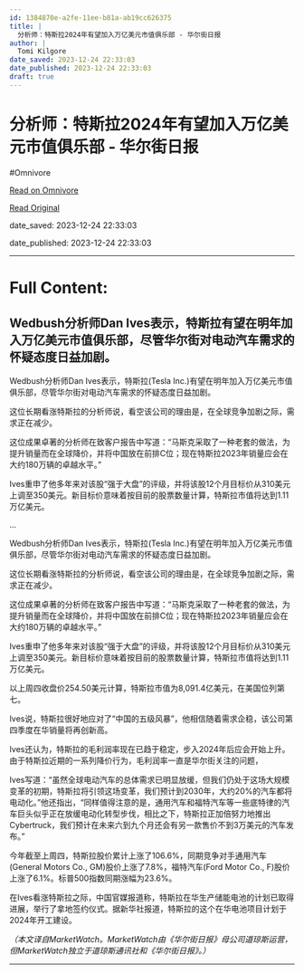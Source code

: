```yaml
---
id: 1384870e-a2fe-11ee-b81a-ab19cc626375
title: |
  分析师：特斯拉2024年有望加入万亿美元市值俱乐部 - 华尔街日报
author: |
  Tomi Kilgore
date_saved: 2023-12-24 22:33:03
date_published: 2023-12-24 22:33:03
draft: true
---
```


# 分析师：特斯拉2024年有望加入万亿美元市值俱乐部 - 华尔街日报
#Omnivore

[Read on Omnivore](https://omnivore.app/me/2024-18ca00d1b66)

[Read Original](https://cn.wsj.com/amp/articles/%E5%88%86%E6%9E%90%E5%B8%88-%E7%89%B9%E6%96%AF%E6%8B%892024%E5%B9%B4%E6%9C%89%E6%9C%9B%E5%8A%A0%E5%85%A5%E4%B8%87%E4%BA%BF%E7%BE%8E%E5%85%83%E5%B8%82%E5%80%BC%E4%BF%B1%E4%B9%90%E9%83%A8-30fb3e14)

date_saved: 2023-12-24 22:33:03

date_published: 2023-12-24 22:33:03

--- 

# Full Content: 

## Wedbush分析师Dan Ives表示，特斯拉有望在明年加入万亿美元市值俱乐部，尽管华尔街对电动汽车需求的怀疑态度日益加剧。

Wedbush分析师Dan Ives表示，特斯拉(Tesla Inc.)有望在明年加入万亿美元市值俱乐部，尽管华尔街对电动汽车需求的怀疑态度日益加剧。

这位长期看涨特斯拉的分析师说，看空该公司的理由是，在全球竞争加剧之际，需求正在减少。

这位成果卓著的分析师在致客户报告中写道：“马斯克采取了一种老套的做法，为提升销量而在全球降价，并将中国放在前排C位；现在特斯拉2023年销量应会在大约180万辆的卓越水平。”

Ives重申了他多年来对该股“强于大盘”的评级，并将该股12个月目标价从310美元上调至350美元。新目标价意味着按目前的股票数量计算，特斯拉市值将达到1.11万亿美元。

...

Wedbush分析师Dan Ives表示，特斯拉(Tesla Inc.)有望在明年加入万亿美元市值俱乐部，尽管华尔街对电动汽车需求的怀疑态度日益加剧。

这位长期看涨特斯拉的分析师说，看空该公司的理由是，在全球竞争加剧之际，需求正在减少。

这位成果卓著的分析师在致客户报告中写道：“马斯克采取了一种老套的做法，为提升销量而在全球降价，并将中国放在前排C位；现在特斯拉2023年销量应会在大约180万辆的卓越水平。”

Ives重申了他多年来对该股“强于大盘”的评级，并将该股12个月目标价从310美元上调至350美元。新目标价意味着按目前的股票数量计算，特斯拉市值将达到1.11万亿美元。

以上周四收盘价254.50美元计算，特斯拉市值为8,091.4亿美元，在美国位列第七。

Ives说，特斯拉很好地应对了“中国的五级风暴”，他相信随着需求企稳，该公司第四季度在华销量将再创新高。

Ives还认为，特斯拉的毛利润率现在已趋于稳定，步入2024年后应会开始上升。由于特斯拉近期的一系列降价行为，毛利润率一直是华尔街关注的问题，

Ives写道：“虽然全球电动汽车的总体需求已明显放缓，但我们仍处于这场大规模变革的初期，特斯拉将引领这场变革，我们预计到2030年，大约20%的汽车都将电动化。”他还指出，“同样值得注意的是，通用汽车和福特汽车等一些底特律的汽车巨头似乎正在放缓电动化转型步伐，相比之下，特斯拉正加倍努力地推出Cybertruck，我们预计在未来六到九个月还会有另一款售价不到3万美元的汽车发布。”

今年截至上周四，特斯拉股价累计上涨了106.6%，同期竞争对手通用汽车(General Motors Co., GM)股价上涨了7.8%，福特汽车(Ford Motor Co., F)股价上涨了6.1%。标普500指数同期涨幅为23.6%。

在Ives看涨特斯拉之际，中国官媒报道称，特斯拉在华生产储能电池的计划已取得进展，举行了拿地签约仪式。据新华社报道，特斯拉的这个在华电池项目计划于2024年开工建设。

_（本文译自MarketWatch。MarketWatch由《华尔街日报》母公司道琼斯运营，但MarketWatch独立于道琼斯通讯社和《华尔街日报》。）_

---

